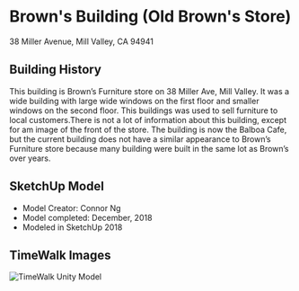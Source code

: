 # Brown's Building (Old Brown's Store)
38 Miller Avenue, Mill Valley, CA 94941

## Building History
This building is Brown’s Furniture store on 38 Miller Ave, Mill Valley. It was a wide building with large wide windows on the first floor and smaller windows on the second floor. This buildings was used to sell furniture to local customers.There is not a lot of information about this building, except for am image of the front of the store. The building is now the Balboa Cafe, but the current building does not have a similar appearance to Brown’s Furniture store because many building were built in the same lot as Brown’s over years. 

## SketchUp Model
- Model Creator: Connor Ng
- Model completed: December, 2018
- Modeled in SketchUp 2018

## TimeWalk Images
![TimeWalk Unity Model](tbd)
